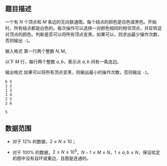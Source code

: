 ## 题目描述
一个有 $N$ 个顶点和 $M$ 条边的无向联通图，每个结点的颜色是白色或黑色。开始时，所有结点都是白色的。每次操作可以选择一对颜色相同的相邻顶点，并反转这对顶点的颜色。判断是否可以将所有顶点变黑。如果可以，则求出最少操作次数，否则输出 `-1`。

输入格式
第一行两个整数 $N,M$。

以下 $M$ 行，每行两个整数 $a,b$，表示点 $a,b$ 间有一条连边。

输出格式
如果可以将所有顶点变黑，则输出最小的操作次数，否则输出 `-1`。

```input1
6 5
1 2
1 3
1 4
2 5
2 6
```
```output1
5
```
## 数据范围
+ 对于 $12\%$ 的数据，$2\le N\le10$；

+ 对于 $100\%$ 的数据，$2\le N\le10^5$，$N-1\le M\le N$，$1\le a,b\le N$，保证给定的图中没有自环或重边，且图是连通的。